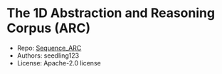 # The 1D Abstraction and Reasoning Corpus (ARC)

- Repo: [Sequence_ARC](https://github.com/seedling123/Sequence_ARC)
- Authors: seedling123
- License: Apache-2.0 license
